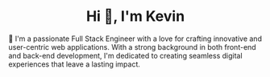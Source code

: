 <h1 align="center">Hi 👋, I'm Kevin </h1>

<p align="left">

</p>

👋 I'm a passionate Full Stack Engineer with a love for crafting innovative and user-centric web applications. With a strong background in both front-end and back-end development, I'm dedicated to creating seamless digital experiences that leave a lasting impact.



